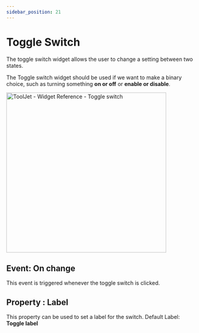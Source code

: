 ```yaml
---
sidebar_position: 21
---
```


# Toggle Switch

The toggle switch widget allows the user to change a setting between two states.

The Toggle switch widget should be used if we want to make a binary choice, such as turning something **on or off** or **enable or disable**.

<img class="screenshot-full" src="/img/widgets/toggle-switch/toggle-switch.gif" alt="ToolJet - Widget Reference - Toggle switch" height="420"/>


## Event: On change
This event is triggered whenever the toggle switch is clicked.

## Property : Label
This property can be used to set a label for the switch.
Default Label: **Toggle label**
